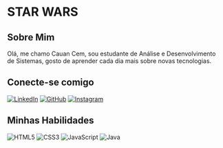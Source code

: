 # STAR WARS

## Sobre Mim
Olá, me chamo Cauan Cem, sou estudante de Análise e Desenvolvimento de Sistemas, gosto de aprender cada dia mais sobre novas tecnologias.

## Conecte-se comigo
[![LinkedIn](https://img.shields.io/badge/LinkedIn-0077B5?style=for-the-badge&logo=linkedin&logoColor=white)](https://www.linkedin.com/in/cauan-c-165bb9203/) [![GitHub](https://img.shields.io/badge/GitHub-100000?style=for-the-badge&logo=github&logoColor=white)](https://github.com/CacoCem) [![Instagram](https://img.shields.io/badge/-Instagram-%23E4405F?style=for-the-badge&logo=instagram&logoColor=white)](https://www.instagram.com/cauancem/)


## Minhas Habilidades
![HTML5](https://img.shields.io/badge/HTML5-E34F26?style=for-the-badge&logo=html5&logoColor=white)  ![CSS3](https://img.shields.io/badge/CSS3-1572B6?style=for-the-badge&logo=css3&logoColor=white)  ![JavaScript](https://img.shields.io/badge/JavaScript-F7DF1E?style=for-the-badge&logo=javascript&logoColor=black)  ![Java](https://img.shields.io/badge/java-%23ED8B00.svg?style=for-the-badge&logo=openjdk&logoColor=white)
